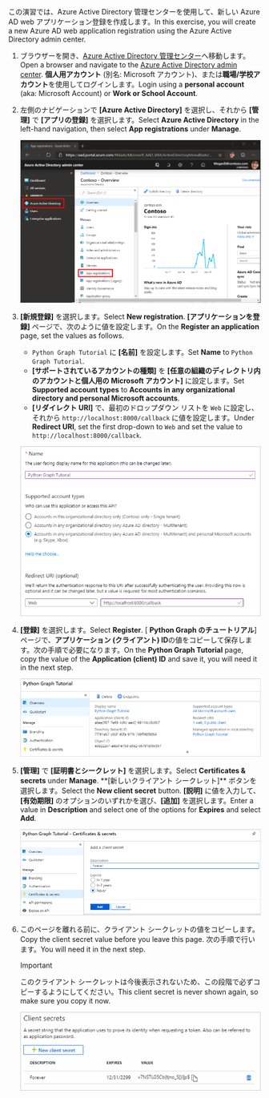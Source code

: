 <!-- markdownlint-disable MD002 MD041 -->

<span data-ttu-id="d3f84-101">この演習では、Azure Active Directory 管理センターを使用して、新しい Azure AD web アプリケーション登録を作成します。</span><span class="sxs-lookup"><span data-stu-id="d3f84-101">In this exercise, you will create a new Azure AD web application registration using the Azure Active Directory admin center.</span></span>

1. <span data-ttu-id="d3f84-102">ブラウザーを開き、[Azure Active Directory 管理センター](https://aad.portal.azure.com)へ移動します。</span><span class="sxs-lookup"><span data-stu-id="d3f84-102">Open a browser and navigate to the [Azure Active Directory admin center](https://aad.portal.azure.com).</span></span> <span data-ttu-id="d3f84-103">**個人用アカウント** (別名: Microsoft アカウント)、または**職場/学校アカウント**を使用してログインします。</span><span class="sxs-lookup"><span data-stu-id="d3f84-103">Login using a **personal account** (aka: Microsoft Account) or **Work or School Account**.</span></span>

1. <span data-ttu-id="d3f84-104">左側のナビゲーションで **[Azure Active Directory]** を選択し、それから **[管理]** で **[アプリの登録]** を選択します。</span><span class="sxs-lookup"><span data-stu-id="d3f84-104">Select **Azure Active Directory** in the left-hand navigation, then select **App registrations** under **Manage**.</span></span>

    ![<span data-ttu-id="d3f84-105">アプリの登録のスクリーンショット</span><span class="sxs-lookup"><span data-stu-id="d3f84-105">A screenshot of the App registrations</span></span> ](./images/aad-portal-app-registrations.png)

1. <span data-ttu-id="d3f84-106">**[新規登録]** を選択します。</span><span class="sxs-lookup"><span data-stu-id="d3f84-106">Select **New registration**.</span></span> <span data-ttu-id="d3f84-107">**[アプリケーションを登録]** ページで、次のように値を設定します。</span><span class="sxs-lookup"><span data-stu-id="d3f84-107">On the **Register an application** page, set the values as follows.</span></span>

    - <span data-ttu-id="d3f84-108">`Python Graph Tutorial` に **[名前]** を設定します。</span><span class="sxs-lookup"><span data-stu-id="d3f84-108">Set **Name** to `Python Graph Tutorial`.</span></span>
    - <span data-ttu-id="d3f84-109">**[サポートされているアカウントの種類]** を **[任意の組織のディレクトリ内のアカウントと個人用の Microsoft アカウント]** に設定します。</span><span class="sxs-lookup"><span data-stu-id="d3f84-109">Set **Supported account types** to **Accounts in any organizational directory and personal Microsoft accounts**.</span></span>
    - <span data-ttu-id="d3f84-110">**[リダイレクト URI]** で、最初のドロップダウン リストを `Web` に設定し、それから `http://localhost:8000/callback` に値を設定します。</span><span class="sxs-lookup"><span data-stu-id="d3f84-110">Under **Redirect URI**, set the first drop-down to `Web` and set the value to `http://localhost:8000/callback`.</span></span>

    ![[アプリケーションを登録する] ページのスクリーンショット](./images/aad-register-an-app.png)

1. <span data-ttu-id="d3f84-112">**[登録]** を選択します。</span><span class="sxs-lookup"><span data-stu-id="d3f84-112">Select **Register**.</span></span> <span data-ttu-id="d3f84-113">[ **Python Graph のチュートリアル**] ページで、**アプリケーション (クライアント) ID**の値をコピーして保存します。次の手順で必要になります。</span><span class="sxs-lookup"><span data-stu-id="d3f84-113">On the **Python Graph Tutorial** page, copy the value of the **Application (client) ID** and save it, you will need it in the next step.</span></span>

    ![新しいアプリ登録のアプリケーション ID のスクリーンショット](./images/aad-application-id.png)

1. <span data-ttu-id="d3f84-115">**[管理]** で **[証明書とシークレット]** を選択します。</span><span class="sxs-lookup"><span data-stu-id="d3f84-115">Select **Certificates & secrets** under **Manage**.</span></span> <span data-ttu-id="d3f84-116">
            \*\*[新しいクライアント シークレット]** ボタンを選択します。</span><span class="sxs-lookup"><span data-stu-id="d3f84-116">Select the **New client secret** button.</span></span> <span data-ttu-id="d3f84-117">**[説明]** に値を入力して、**[有効期限]** のオプションのいずれかを選び、**[追加]** を選択します。</span><span class="sxs-lookup"><span data-stu-id="d3f84-117">Enter a value in **Description** and select one of the options for **Expires** and select **Add**.</span></span>

    ![[クライアントシークレットの追加] ダイアログのスクリーンショット](./images/aad-new-client-secret.png)

1. <span data-ttu-id="d3f84-119">このページを離れる前に、クライアント シークレットの値をコピーします。</span><span class="sxs-lookup"><span data-stu-id="d3f84-119">Copy the client secret value before you leave this page.</span></span> <span data-ttu-id="d3f84-120">次の手順で行います。</span><span class="sxs-lookup"><span data-stu-id="d3f84-120">You will need it in the next step.</span></span>

    > [!IMPORTANT]
    > <span data-ttu-id="d3f84-121">このクライアント シークレットは今後表示されないため、この段階で必ずコピーするようにしてください。</span><span class="sxs-lookup"><span data-stu-id="d3f84-121">This client secret is never shown again, so make sure you copy it now.</span></span>

    ![新規追加されたクライアント シークレットのスクリーンショット](./images/aad-copy-client-secret.png)
